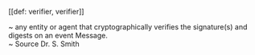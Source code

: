[[def: verifier, verifier]]

~ any entity or agent that cryptographically verifies the signature(s) and digests on an event Message.  
~ Source Dr. S. Smith

